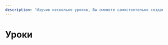 ```yaml
---
description: 'Изучив несколько уроков, Вы сможете самостоятельно создавать чат-боты.'
---
```


# Уроки


